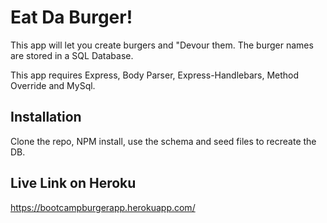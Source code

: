 # Eat Da Burger!
This app will let you create burgers and "Devour them.  The burger names are stored in a SQL Database.

This app requires Express, Body Parser, Express-Handlebars, Method Override and MySql.

## Installation

Clone the repo, NPM install, use the schema and seed files to recreate the DB.

## Live Link on Heroku

https://bootcampburgerapp.herokuapp.com/
